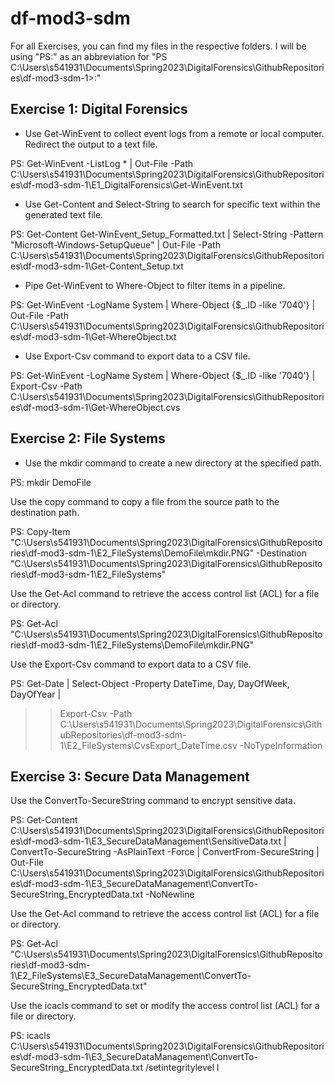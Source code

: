 # df-mod3-sdm

For all Exercises, you can find my files in the respective folders.
I will be using "PS:" as an abbreviation for "PS C:\Users\s541931\Documents\Spring2023\DigitalForensics\GithubRepositories\df-mod3-sdm-1>:"

## Exercise 1: Digital Forensics
* Use Get-WinEvent to collect event logs from a remote or local computer. Redirect the output to a text file. 

PS: Get-WinEvent -ListLog * | Out-File -Path C:\Users\s541931\Documents\Spring2023\DigitalForensics\GithubRepositories\df-mod3-sdm-1\E1_DigitalForensics\Get-WinEvent.txt

* Use Get-Content and Select-String to search for specific text within the generated text file.

PS: Get-Content Get-WinEvent_Setup_Formatted.txt | Select-String -Pattern "Microsoft-Windows-SetupQueue" | Out-File -Path C:\Users\s541931\Documents\Spring2023\DigitalForensics\GithubRepositories\df-mod3-sdm-1\Get-Content_Setup.txt

* Pipe Get-WinEvent to Where-Object to filter items in a pipeline. 

PS: Get-WinEvent -LogName System | Where-Object {$_.ID -like '7040'} | Out-File -Path C:\Users\s541931\Documents\Spring2023\DigitalForensics\GithubRepositories\df-mod3-sdm-1\Get-WhereObject.txt  

* Use Export-Csv command to export data to a CSV file. 

PS: Get-WinEvent -LogName System | Where-Object {$_.ID -like '7040'} | Export-Csv -Path C:\Users\s541931\Documents\Spring2023\DigitalForensics\GithubRepositories\df-mod3-sdm-1\Get-WhereObject.cvs


## Exercise 2: File Systems
* Use the mkdir command to create a new directory at the specified path.

PS: mkdir DemoFile

Use the copy command to copy a file from the source path to the destination path.

PS: Copy-Item "C:\Users\s541931\Documents\Spring2023\DigitalForensics\GithubRepositories\df-mod3-sdm-1\E2_FileSystems\DemoFile\mkdir.PNG" -Destination "C:\Users\s541931\Documents\Spring2023\DigitalForensics\GithubRepositories\df-mod3-sdm-1\E2_FileSystems"

Use the Get-Acl command to retrieve the access control list (ACL) for a file or directory.

PS: Get-Acl "C:\Users\s541931\Documents\Spring2023\DigitalForensics\GithubRepositories\df-mod3-sdm-1\E2_FileSystems\DemoFile\mkdir.PNG"

Use the Export-Csv command to export data to a CSV file.

PS: Get-Date | Select-Object -Property DateTime, Day, DayOfWeek, DayOfYear |                                                             
> > Export-Csv -Path C:\Users\s541931\Documents\Spring2023\DigitalForensics\GithubRepositories\df-mod3-sdm-1\E2_FileSystems\CvsExport_DateTime.csv -NoTypeInformation

## Exercise 3: Secure Data Management
Use the ConvertTo-SecureString command to encrypt sensitive data.

PS: Get-Content C:\Users\s541931\Documents\Spring2023\DigitalForensics\GithubRepositories\df-mod3-sdm-1\E3_SecureDataManagement\SensitiveData.txt | ConvertTo-SecureString -AsPlainText -Force | ConvertFrom-SecureString | Out-File C:\Users\s541931\Documents\Spring2023\DigitalForensics\GithubRepositories\df-mod3-sdm-1\E3_SecureDataManagement\ConvertTo-SecureString_EncryptedData.txt -NoNewline

Use the Get-Acl command to retrieve the access control list (ACL) for a file or directory.

PS: Get-Acl "C:\Users\s541931\Documents\Spring2023\DigitalForensics\GithubRepositories\df-mod3-sdm-1\E2_FileSystems\E3_SecureDataManagement\ConvertTo-SecureString_EncryptedData.txt"

Use the icacls command to set or modify the access control list (ACL) for a file or directory.

PS: icacls C:\Users\s541931\Documents\Spring2023\DigitalForensics\GithubRepositories\df-mod3-sdm-1\E3_SecureDataManagement\ConvertTo-SecureString_EncryptedData.txt /setintegritylevel l
